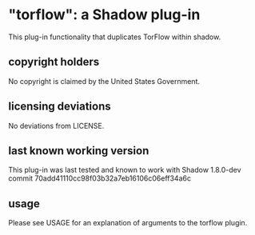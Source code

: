 "torflow": a Shadow plug-in
=========================

This plug-in functionality that duplicates TorFlow within shadow.

copyright holders
-----------------

No copyright is claimed by the United States Government.

licensing deviations
--------------------

No deviations from LICENSE.

last known working version
--------------------------

This plug-in was last tested and known to work with 
Shadow 1.8.0-dev commit 70add41110cc98f03b32a7eb16106c06eff34a6c

usage
-----

Please see USAGE for an explanation of arguments to the torflow plugin.
